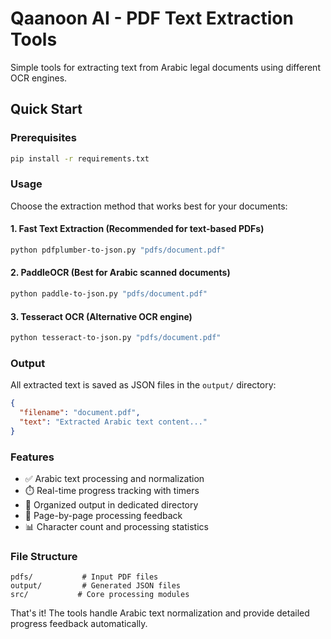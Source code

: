 # Qaanoon AI - PDF Text Extraction Tools

Simple tools for extracting text from Arabic legal documents using different OCR engines.

## Quick Start

### Prerequisites
```bash
pip install -r requirements.txt
```

### Usage

Choose the extraction method that works best for your documents:

#### 1. Fast Text Extraction (Recommended for text-based PDFs)
```bash
python pdfplumber-to-json.py "pdfs/document.pdf"
```

#### 2. PaddleOCR (Best for Arabic scanned documents)
```bash
python paddle-to-json.py "pdfs/document.pdf"
```

#### 3. Tesseract OCR (Alternative OCR engine)
```bash
python tesseract-to-json.py "pdfs/document.pdf"
```

### Output

All extracted text is saved as JSON files in the `output/` directory:
```json
{
  "filename": "document.pdf",
  "text": "Extracted Arabic text content..."
}
```

### Features

- ✅ Arabic text processing and normalization
- ⏱️ Real-time progress tracking with timers
- 📁 Organized output in dedicated directory
- 🔄 Page-by-page processing feedback
- 📊 Character count and processing statistics

### File Structure

```
pdfs/           # Input PDF files
output/         # Generated JSON files
src/           # Core processing modules
```

That's it! The tools handle Arabic text normalization and provide detailed progress feedback automatically.
